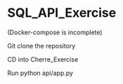# SQL_API_Exercise

(Docker-compose is incomplete)

Git clone the repository

CD into Cherre_Exercise

Run python api/app.py

